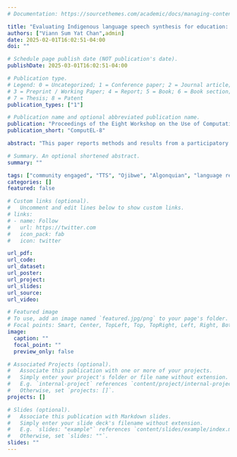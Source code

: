 ```yaml
---
# Documentation: https://sourcethemes.com/academic/docs/managing-content/

title: "Evaluating Indigenous language speech synthesis for education: A participatory design workshop on Ojibwe text-to-speech"
authors: ["Viann Sum Yat Chan",admin]
date: 2025-02-01T16:02:51-04:00
doi: ""

# Schedule page publish date (NOT publication's date).
publishDate: 2025-03-01T16:02:51-04:00

# Publication type.
# Legend: 0 = Uncategorized; 1 = Conference paper; 2 = Journal article;
# 3 = Preprint / Working Paper; 4 = Report; 5 = Book; 6 = Book section;
# 7 = Thesis; 8 = Patent
publication_types: ["1"]

# Publication name and optional abbreviated publication name.
publication: "Proceedings of the Eight Workshop on the Use of Computational Methods in the Study of Endangered Languages (ComputEL-8)"
publication_short: "ComputEL-8"

abstract: "This paper reports methods and results from a participatory design workshop aimed at evaluating the use of speech synthesis and text-to-speech for Ojibwe language education. Using an existing text-to-speech feature as a starting point, we worked with two groups of Ojibwe language instructors using a guided trial of the speech synthesis system and a two hour semistructured workshop with the aim of creating a lesson plan that utilizes text-to-speech. We highlight the insights from this work, both in how to design and deliver speech synthesis systems for Indigenous language education, but also how to approach and design such a workshop to ensure a fruitful discourse."

# Summary. An optional shortened abstract.
summary: ""

tags: ["community engaged", "TTS", "Ojibwe", "Algonquian", "language revitalization"]
categories: []
featured: false

# Custom links (optional).
#   Uncomment and edit lines below to show custom links.
# links:
# - name: Follow
#   url: https://twitter.com
#   icon_pack: fab
#   icon: twitter

url_pdf:
url_code:
url_dataset:
url_poster:
url_project:
url_slides:
url_source:
url_video:

# Featured image
# To use, add an image named `featured.jpg/png` to your page's folder. 
# Focal points: Smart, Center, TopLeft, Top, TopRight, Left, Right, BottomLeft, Bottom, BottomRight.
image:
  caption: ""
  focal_point: ""
  preview_only: false

# Associated Projects (optional).
#   Associate this publication with one or more of your projects.
#   Simply enter your project's folder or file name without extension.
#   E.g. `internal-project` references `content/project/internal-project/index.md`.
#   Otherwise, set `projects: []`.
projects: []

# Slides (optional).
#   Associate this publication with Markdown slides.
#   Simply enter your slide deck's filename without extension.
#   E.g. `slides: "example"` references `content/slides/example/index.md`.
#   Otherwise, set `slides: ""`.
slides: ""
---
```

